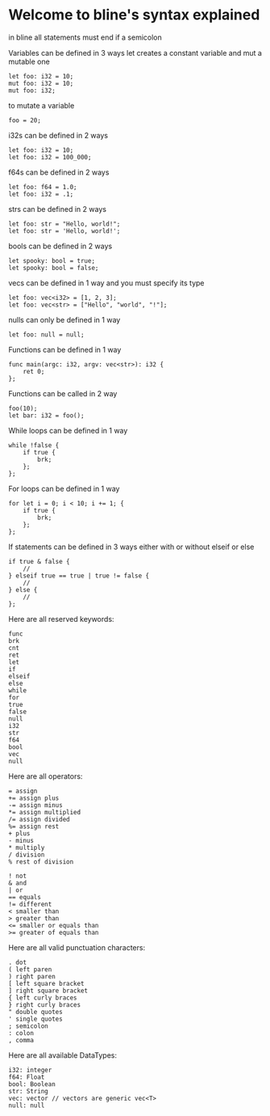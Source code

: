 # Welcome to bline's syntax explained

in bline all statements must end if a semicolon

Variables can be defined in 3 ways
let creates a constant variable and mut a mutable one
```
let foo: i32 = 10;
mut foo: i32 = 10;
mut foo: i32;
```
to mutate a variable
```
foo = 20;
```

i32s can be defined in 2 ways
```
let foo: i32 = 10;
let foo: i32 = 100_000;
```

f64s can be defined in 2 ways
```
let foo: f64 = 1.0;
let foo: i32 = .1;
```

strs can be defined in 2 ways
```
let foo: str = "Hello, world!";
let foo: str = 'Hello, world!';
```

bools can be defined in 2 ways
```
let spooky: bool = true;
let spooky: bool = false;
```

vecs can be defined in 1 way and you must specify its type
```
let foo: vec<i32> = [1, 2, 3];
let foo: vec<str> = ["Hello", "world", "!"];
```

nulls can only be defined in 1 way
```
let foo: null = null;
```

Functions can be defined in 1 way
```
func main(argc: i32, argv: vec<str>): i32 {
    ret 0;
};
```

Functions can be called in 2 way
```
foo(10);
let bar: i32 = foo();
```

While loops can be defined in 1 way
```
while !false {
    if true {
        brk;
    };
};
```

For loops can be defined in 1 way
```
for let i = 0; i < 10; i += 1; {
    if true {
        brk;
    };
};
```

If statements can be defined in 3 ways either with or without elseif or else
```
if true & false {
    //
} elseif true == true | true != false {
    //
} else {
    //
};
```

Here are all reserved keywords:
```
func
brk
cnt
ret
let
if
elseif
else
while
for
true
false
null
i32
str
f64
bool
vec
null
```

Here are all operators:
```
= assign
+= assign plus
-= assign minus
*= assign multiplied
/= assign divided
%= assign rest
+ plus
- minus
* multiply
/ division
% rest of division

! not
& and
| or
== equals
!= different
< smaller than
> greater than
<= smaller or equals than
>= greater of equals than
```

Here are all valid punctuation characters:
```
. dot
( left paren
) right paren
[ left square bracket
] right square bracket
{ left curly braces
} right curly braces
" double quotes
' single quotes
; semicolon
: colon
, comma
```

Here are all available DataTypes:
```
i32: integer
f64: Float
bool: Boolean
str: String
vec: vector // vectors are generic vec<T>
null: null
```

